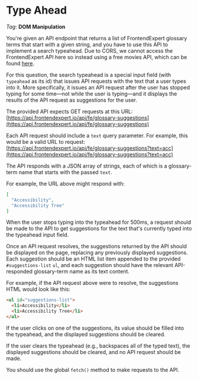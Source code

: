 # Type Ahead

_Tag_: **DOM Manipulation**

You're given an API endpoint that returns a list of FrontendExpert glossary terms that start with a given string, and you have to use this API to implement a search typeahead. Due to CORS, we cannot access the FrontendExpert API here so instead using a free movies API, which can be found [here](https://rapidapi.com/SAdrian/api/moviesdatabase).

For this question, the search typeahead is a special input field (with `typeahead` as its id) that issues API requests with the text that a user types into it. More specifically, it issues an API request after the user has stopped typing for some time—not while the user is typing—and it displays the results of the API request as suggestions for the user.

The provided API expects GET requests at this URL: [https://api.frontendexpert.io/api/fe/glossary-suggestions](https://api.frontendexpert.io/api/fe/glossary-suggestions)

Each API request should include a `text` query parameter. For example, this would be a valid URL to request: [https://api.frontendexpert.io/api/fe/glossary-suggestions?text=acc](https://api.frontendexpert.io/api/fe/glossary-suggestions?text=acc)

The API responds with a JSON array of strings, each of which is a glossary-term name that starts with the passed `text`.

For example, the URL above might respond with:

```json
[
  "Accessibility",
  "Accessibility Tree"
]
```

When the user stops typing into the typeahead for 500ms, a request should be made to the API to get suggestions for the text that's currently typed into the typeahead input field.

Once an API request resolves, the suggestions returned by the API should be displayed on the page, replacing any previously displayed suggestions. Each suggestion should be an HTML list item appended to the provided `#suggestions-list` `ul`, and each suggestion should have the relevant API-responded glossary-term name as its text content.

For example, if the API request above were to resolve, the suggestions HTML would look like this:

```html
<ul id="suggestions-list">
  <li>Accessibility</li>
  <li>Accessibility Tree</li>
</ul>
```

If the user clicks on one of the suggestions, its value should be filled into the typeahead, and the displayed suggestions should be cleared.

If the user clears the typeahead (e.g., backspaces all of the typed text), the displayed suggestions should be cleared, and no API request should be made.

You should use the global `fetch()` method to make requests to the API.
